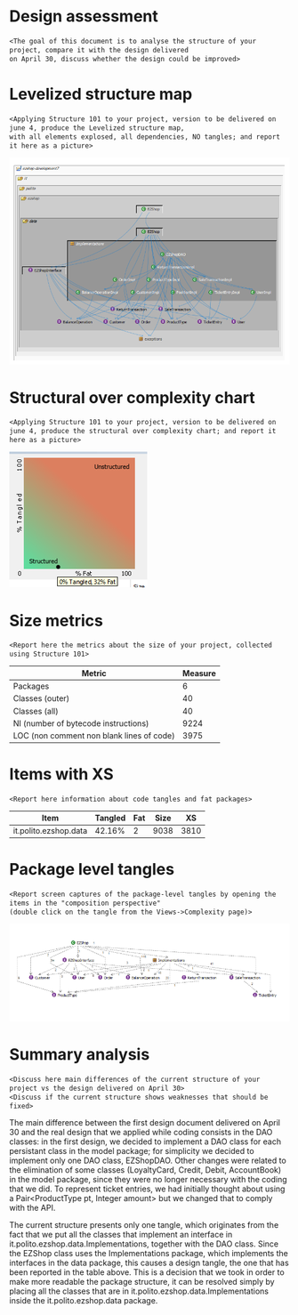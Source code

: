 # Design assessment


```
<The goal of this document is to analyse the structure of your project, compare it with the design delivered
on April 30, discuss whether the design could be improved>
```

# Levelized structure map
```
<Applying Structure 101 to your project, version to be delivered on june 4, produce the Levelized structure map,
with all elements explosed, all dependencies, NO tangles; and report it here as a picture>
```
![](LevelizedStructureMap.png)

# Structural over complexity chart
```
<Applying Structure 101 to your project, version to be delivered on june 4, produce the structural over complexity chart; and report it here as a picture>
```
![](StructuralOverComplexityChart.png)



# Size metrics

```
<Report here the metrics about the size of your project, collected using Structure 101>
```



| Metric                                    | Measure |
| ----------------------------------------- | ------- |
| Packages                                  |  6       |
| Classes (outer)                           |   40      |
| Classes (all)                             |  40       |
| NI (number of bytecode instructions)      |  9224       |
| LOC (non comment non blank lines of code) |  3975       |



# Items with XS

```
<Report here information about code tangles and fat packages>
```

| Item | Tangled | Fat  | Size | XS   |
| ---- | ------- | ---- | ---- | ---- |
|it.polito.ezshop.data      |  42.16%       | 2     | 9038     | 3810     |



# Package level tangles

```
<Report screen captures of the package-level tangles by opening the items in the "composition perspective" 
(double click on the tangle from the Views->Complexity page)>
```
![](PackageLevelTangles.png)


# Summary analysis
```
<Discuss here main differences of the current structure of your project vs the design delivered on April 30>
<Discuss if the current structure shows weaknesses that should be fixed>
```
The main difference between the first design document delivered on April 30 and the real design that we applied while coding consists in the DAO classes: in the first design, we decided to implement a DAO class for each persistant class in the model package; for simplicity we decided to implement only one DAO class, EZShopDAO.
Other changes were related to the elimination of some classes (LoyaltyCard, Credit, Debit, AccountBook) in the model package, since they were no longer necessary with the coding that we did.
To represent ticket entries, we had initially thought about using a Pair<ProductType pt, Integer amount> but we changed that to comply with the API.
  

The current structure presents only one tangle, which originates from the fact that we put all the classes that implement an interface in it.polito.ezshop.data.Implementations, together with the DAO class. Since the EZShop class uses the Implementations package, which implements the interfaces in the data package, this causes a design tangle, the one that has been reported in the table above.
This is a decision that we took in order to make more readable the package structure, it can be resolved simply by placing all the classes that are in it.polito.ezshop.data.Implementations inside the it.polito.ezshop.data package.  
